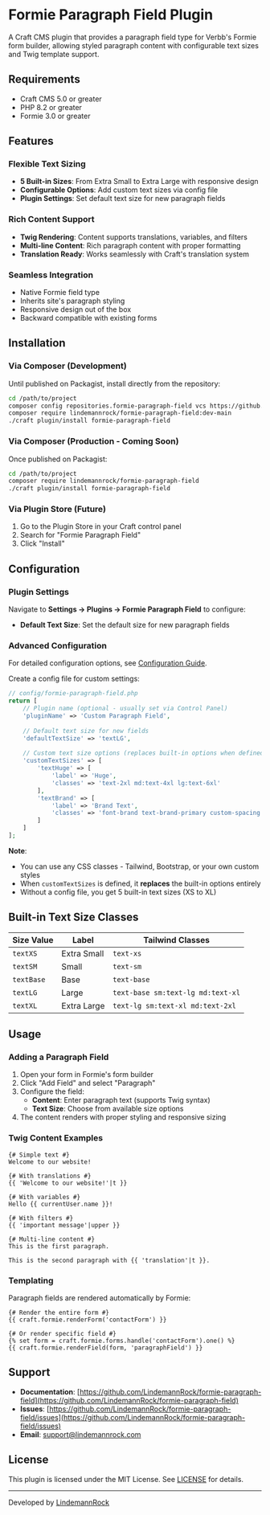 # Formie Paragraph Field Plugin

A Craft CMS plugin that provides a paragraph field type for Verbb's Formie form builder, allowing styled paragraph content with configurable text sizes and Twig template support.

## Requirements

- Craft CMS 5.0 or greater
- PHP 8.2 or greater
- Formie 3.0 or greater

## Features

### Flexible Text Sizing
- **5 Built-in Sizes**: From Extra Small to Extra Large with responsive design
- **Configurable Options**: Add custom text sizes via config file
- **Plugin Settings**: Set default text size for new paragraph fields

### Rich Content Support
- **Twig Rendering**: Content supports translations, variables, and filters
- **Multi-line Content**: Rich paragraph content with proper formatting
- **Translation Ready**: Works seamlessly with Craft's translation system

### Seamless Integration
- Native Formie field type
- Inherits site's paragraph styling
- Responsive design out of the box
- Backward compatible with existing forms

## Installation

### Via Composer (Development)

Until published on Packagist, install directly from the repository:

```bash
cd /path/to/project
composer config repositories.formie-paragraph-field vcs https://github.com/LindemannRock/formie-paragraph-field
composer require lindemannrock/formie-paragraph-field:dev-main
./craft plugin/install formie-paragraph-field
```

### Via Composer (Production - Coming Soon)

Once published on Packagist:

```bash
cd /path/to/project
composer require lindemannrock/formie-paragraph-field
./craft plugin/install formie-paragraph-field
```

### Via Plugin Store (Future)

1. Go to the Plugin Store in your Craft control panel
2. Search for "Formie Paragraph Field"
3. Click "Install"

## Configuration

### Plugin Settings

Navigate to **Settings → Plugins → Formie Paragraph Field** to configure:
- **Default Text Size**: Set the default size for new paragraph fields

### Advanced Configuration

For detailed configuration options, see [Configuration Guide](docs/CONFIGURATION.md).

Create a config file for custom settings:

```php
// config/formie-paragraph-field.php
return [
    // Plugin name (optional - usually set via Control Panel)
    'pluginName' => 'Custom Paragraph Field',
    
    // Default text size for new fields
    'defaultTextSize' => 'textLG',
    
    // Custom text size options (replaces built-in options when defined)
    'customTextSizes' => [
        'textHuge' => [
            'label' => 'Huge',
            'classes' => 'text-2xl md:text-4xl lg:text-6xl'
        ],
        'textBrand' => [
            'label' => 'Brand Text',
            'classes' => 'font-brand text-brand-primary custom-spacing'
        ]
    ]
];
```

**Note**: 
- You can use any CSS classes - Tailwind, Bootstrap, or your own custom styles
- When `customTextSizes` is defined, it **replaces** the built-in options entirely
- Without a config file, you get 5 built-in text sizes (XS to XL)

## Built-in Text Size Classes

| Size Value | Label | Tailwind Classes |
|------------|-------|------------------|
| `textXS` | Extra Small | `text-xs` |
| `textSM` | Small | `text-sm` |
| `textBase` | Base | `text-base` |
| `textLG` | Large | `text-base sm:text-lg md:text-xl` |
| `textXL` | Extra Large | `text-lg sm:text-xl md:text-2xl` |

## Usage

### Adding a Paragraph Field

1. Open your form in Formie's form builder
2. Click "Add Field" and select "Paragraph" 
3. Configure the field:
   - **Content**: Enter paragraph text (supports Twig syntax)
   - **Text Size**: Choose from available size options
4. The content renders with proper styling and responsive sizing

### Twig Content Examples

```twig
{# Simple text #}
Welcome to our website!

{# With translations #}
{{ 'Welcome to our website!'|t }}

{# With variables #}
Hello {{ currentUser.name }}!

{# With filters #}
{{ 'important message'|upper }}

{# Multi-line content #}
This is the first paragraph.

This is the second paragraph with {{ 'translation'|t }}.
```

### Templating

Paragraph fields are rendered automatically by Formie:

```twig
{# Render the entire form #}
{{ craft.formie.renderForm('contactForm') }}

{# Or render specific field #}
{% set form = craft.formie.forms.handle('contactForm').one() %}
{{ craft.formie.renderField(form, 'paragraphField') }}
```

## Support

- **Documentation**: [https://github.com/LindemannRock/formie-paragraph-field](https://github.com/LindemannRock/formie-paragraph-field)
- **Issues**: [https://github.com/LindemannRock/formie-paragraph-field/issues](https://github.com/LindemannRock/formie-paragraph-field/issues)
- **Email**: [support@lindemannrock.com](mailto:support@lindemannrock.com)

## License

This plugin is licensed under the MIT License. See [LICENSE](LICENSE) for details.

---

Developed by [LindemannRock](https://lindemannrock.com)